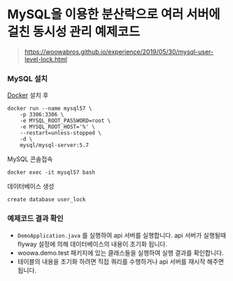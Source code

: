# MySQL을 이용한 분산락으로 여러 서버에 걸친 동시성 관리 예제코드

> https://woowabros.github.io/experience/2019/05/30/mysql-user-level-lock.html

### MySQL 설치
[Docker](https://www.docker.com/) 설치 후
```
docker run --name mysql57 \
    -p 3306:3306 \
    -e MYSQL_ROOT_PASSWORD=root \
    -e MYSQL_ROOT_HOST='%' \
    --restart=unless-stopped \
    -d \
    mysql/mysql-server:5.7
```
MySQL 콘솔접속
```
docker exec -it mysql57 bash
```
데이터베이스 생성
```
create database user_lock
```

### 예제코드 결과 확인
- `DemoApplication.java` 를 실행하여 api 서버를 실행합니다. api 서버가 실행될때 flyway 설정에 의해 데이터베이스의 내용이 초기화 됩니다.
- woowa.demo.test 패키지에 있는 클래스들을 실행하여 실행 결과를 확인합니다.
- 테이블의 내용을 초기화 하려면 직접 쿼리를 수행하거나 api 서버를 재시작 해주면 됩니다.
